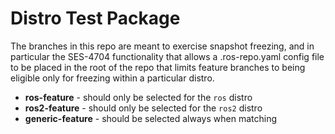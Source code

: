 # Distro Test Package

The branches in this repo are meant to exercise snapshot freezing, and in
particular the SES-4704 functionality that allows a .ros-repo.yaml config
file to be placed in the root of the repo that limits feature branches to
being eligible only for freezing within a particular distro.

- **ros-feature** - should only be selected for the `ros` distro
- **ros2-feature** - should only be selected for the `ros2` distro
- **generic-feature** - should be selected always when matching

